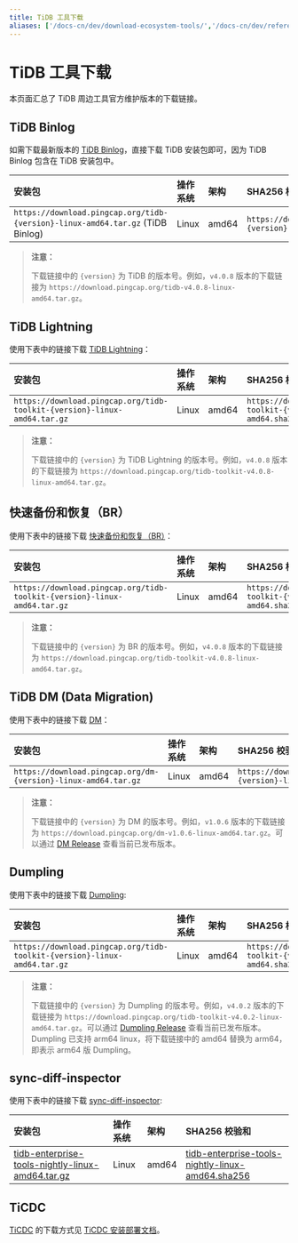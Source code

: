 ```yaml
---
title: TiDB 工具下载
aliases: ['/docs-cn/dev/download-ecosystem-tools/','/docs-cn/dev/reference/tools/download/']
---
```


# TiDB 工具下载

本页面汇总了 TiDB 周边工具官方维护版本的下载链接。

## TiDB Binlog

如需下载最新版本的 [TiDB Binlog](/tidb-binlog/tidb-binlog-overview.md)，直接下载 TiDB 安装包即可，因为 TiDB Binlog 包含在 TiDB 安装包中。

| 安装包 | 操作系统 | 架构 | SHA256 校验和 |
|:---|:---|:---|:---|
| `https://download.pingcap.org/tidb-{version}-linux-amd64.tar.gz` (TiDB Binlog) | Linux | amd64 | `https://download.pingcap.org/tidb-{version}-linux-amd64.sha256` |

> **注意：**
>
> 下载链接中的 `{version}` 为 TiDB 的版本号。例如，`v4.0.8` 版本的下载链接为 `https://download.pingcap.org/tidb-v4.0.8-linux-amd64.tar.gz`。

## TiDB Lightning

使用下表中的链接下载 [TiDB Lightning](/tidb-lightning/tidb-lightning-overview.md)：

| 安装包 | 操作系统 | 架构 | SHA256 校验和 |
|:---|:---|:---|:---|
| `https://download.pingcap.org/tidb-toolkit-{version}-linux-amd64.tar.gz` | Linux | amd64 | `https://download.pingcap.org/tidb-toolkit-{version}-linux-amd64.sha256` |

> **注意：**
>
> 下载链接中的 `{version}` 为 TiDB Lightning 的版本号。例如，`v4.0.8` 版本的下载链接为 `https://download.pingcap.org/tidb-toolkit-v4.0.8-linux-amd64.tar.gz`。

## 快速备份和恢复（BR）

使用下表中的链接下载 [快速备份和恢复（BR）](/br/backup-and-restore-tool.md)：

| 安装包 | 操作系统 | 架构 | SHA256 校验和 |
|:---|:---|:---|:---|
| `https://download.pingcap.org/tidb-toolkit-{version}-linux-amd64.tar.gz` | Linux | amd64 | `https://download.pingcap.org/tidb-toolkit-{version}-linux-amd64.sha256` |

> **注意：**
>
> 下载链接中的 `{version}` 为 BR 的版本号。例如，`v4.0.8` 版本的下载链接为 `https://download.pingcap.org/tidb-toolkit-v4.0.8-linux-amd64.tar.gz`。

## TiDB DM (Data Migration)

使用下表中的链接下载 [DM](https://docs.pingcap.com/zh/tidb-data-migration/v1.0/overview)：

| 安装包 | 操作系统 | 架构 | SHA256 校验和 |
|:---|:---|:---|:---|
| `https://download.pingcap.org/dm-{version}-linux-amd64.tar.gz` | Linux | amd64 | `https://download.pingcap.org/dm-{version}-linux-amd64.sha256` |

> **注意：**
>
> 下载链接中的 `{version}` 为 DM 的版本号。例如，`v1.0.6` 版本的下载链接为 `https://download.pingcap.org/dm-v1.0.6-linux-amd64.tar.gz`。可以通过 [DM Release](https://github.com/pingcap/dm/releases) 查看当前已发布版本。

## Dumpling

使用下表中的链接下载 [Dumpling](/dumpling-overview.md):

| 安装包 | 操作系统 | 架构 | SHA256 校验和 |
|:---|:---|:---|:---|
| `https://download.pingcap.org/tidb-toolkit-{version}-linux-amd64.tar.gz` | Linux | amd64 | `https://download.pingcap.org/tidb-toolkit-{version}-linux-amd64.sha256` |

> **注意：**
>
> 下载链接中的 `{version}` 为 Dumpling 的版本号。例如，`v4.0.2` 版本的下载链接为 `https://download.pingcap.org/tidb-toolkit-v4.0.2-linux-amd64.tar.gz`。可以通过 [Dumpling Release](https://github.com/pingcap/dumpling/releases) 查看当前已发布版本。
> Dumpling 已支持 arm64 linux，将下载链接中的 amd64 替换为 arm64，即表示 arm64 版 Dumpling。

## sync-diff-inspector

使用下表中的链接下载 [sync-diff-inspector](/sync-diff-inspector/sync-diff-inspector-overview.md):

| 安装包 | 操作系统 | 架构 | SHA256 校验和 |
|:---|:---|:---|:---|
| [tidb-enterprise-tools-nightly-linux-amd64.tar.gz](https://download.pingcap.org/tidb-enterprise-tools-nightly-linux-amd64.tar.gz) | Linux | amd64 | [tidb-enterprise-tools-nightly-linux-amd64.sha256](https://download.pingcap.org/tidb-enterprise-tools-nightly-linux-amd64.sha256) |

## TiCDC

[TiCDC](/ticdc/ticdc-overview.md) 的下载方式见 [TiCDC 安装部署文档](ticdc/deploy-ticdc.md)。
